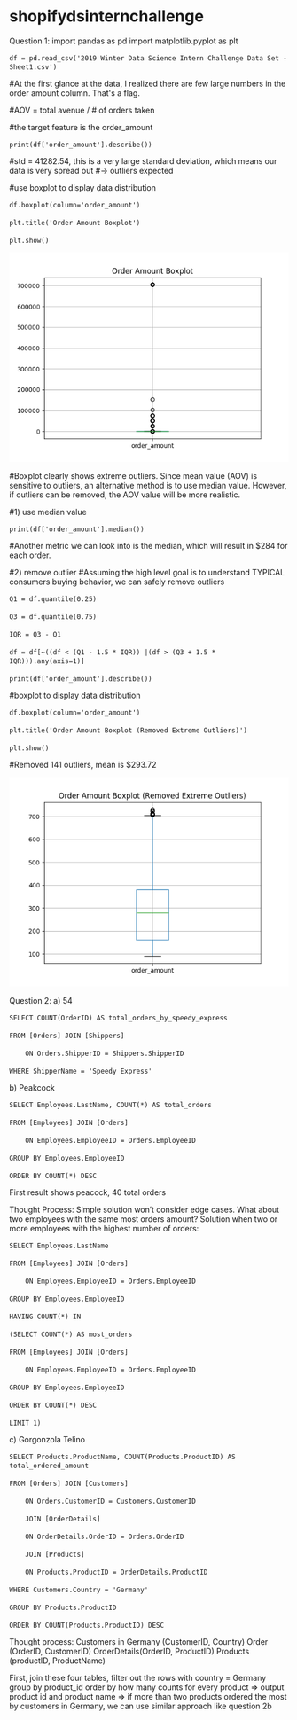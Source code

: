 # shopifydsinternchallenge

Question 1:
import pandas as pd
import matplotlib.pyplot as plt
```
df = pd.read_csv('2019 Winter Data Science Intern Challenge Data Set - Sheet1.csv')
```

#At the first glance at the data, I realized there are few large numbers in the order amount column. That's a flag.

#AOV = total avenue / # of orders taken

#the target feature is the order_amount
```
print(df['order_amount'].describe())
```

#std = 41282.54, this is a very large standard deviation, which means our data is very spread out
#-> outliers expected

#use boxplot to display data distribution
```
df.boxplot(column='order_amount')

plt.title('Order Amount Boxplot')

plt.show()
```

![Image of Boxplot2 (with outliers)](https://github.com/candichen66/shopifydsinternchallenge/blob/master/boxplot1.png)


#Boxplot clearly shows extreme outliers. Since mean value (AOV) is sensitive to outliers, an alternative method
is to use median value. However, if outliers can be removed, the AOV value will be more realistic.

#1) use median value

```
print(df['order_amount'].median())
```

#Another metric we can look into is the median, which will result in $284 for each order.

#2) remove outlier
#Assuming the high level goal is to understand TYPICAL consumers buying behavior, we can safely remove outliers

```
Q1 = df.quantile(0.25)

Q3 = df.quantile(0.75)

IQR = Q3 - Q1

df = df[~((df < (Q1 - 1.5 * IQR)) |(df > (Q3 + 1.5 * IQR))).any(axis=1)]

print(df['order_amount'].describe())
```
#boxplot to display data distribution
```
df.boxplot(column='order_amount')

plt.title('Order Amount Boxplot (Removed Extreme Outliers)')

plt.show()
```
#Removed 141 outliers, mean is $293.72

![Image of Boxplot2 (with outliers)](https://github.com/candichen66/shopifydsinternchallenge/blob/master/boxplot2.png)


Question 2: 
a) 54
```
SELECT COUNT(OrderID) AS total_orders_by_speedy_express

FROM [Orders] JOIN [Shippers]

	ON Orders.ShipperID = Shippers.ShipperID
	
WHERE ShipperName = 'Speedy Express'
```

b) Peakcock
```
SELECT Employees.LastName, COUNT(*) AS total_orders

FROM [Employees] JOIN [Orders]

	ON Employees.EmployeeID = Orders.EmployeeID
	
GROUP BY Employees.EmployeeID

ORDER BY COUNT(*) DESC
```

First result shows peacock, 40 total orders 

Thought Process: Simple solution won’t consider edge cases. What about two employees with the same most orders amount?
Solution when two or more employees with the highest number of orders: 

```
SELECT Employees.LastName

FROM [Employees] JOIN [Orders]

	ON Employees.EmployeeID = Orders.EmployeeID
	
GROUP BY Employees.EmployeeID

HAVING COUNT(*) IN 

(SELECT COUNT(*) AS most_orders

FROM [Employees] JOIN [Orders]

	ON Employees.EmployeeID = Orders.EmployeeID
	
GROUP BY Employees.EmployeeID

ORDER BY COUNT(*) DESC

LIMIT 1)
```

c) Gorgonzola Telino

```
SELECT Products.ProductName, COUNT(Products.ProductID) AS total_ordered_amount

FROM [Orders] JOIN [Customers] 

	ON Orders.CustomerID = Customers.CustomerID
	
    JOIN [OrderDetails] 
    
    ON OrderDetails.OrderID = Orders.OrderID
    
    JOIN [Products] 
    
    ON Products.ProductID = OrderDetails.ProductID
    
WHERE Customers.Country = 'Germany'

GROUP BY Products.ProductID

ORDER BY COUNT(Products.ProductID) DESC
```

Thought process:
Customers in Germany (CustomerID, Country) 
Order (OrderID, CustomerID)
OrderDetails(OrderID, ProductID)
Products (productID, ProductName)

First, join these four tables, 
filter out the rows with country = Germany
group by product_id
order by how many counts for every product
=> output product id and product name
=> if more than two products ordered the most by customers in Germany, we can use similar approach like question 2b 



